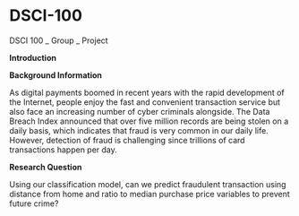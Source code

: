 # DSCI-100
DSCI 100 _ Group _ Project

**Introduction**

**Background Information**

As digital payments boomed in recent years with the rapid development of the Internet, people enjoy the fast and convenient transaction service but also face an increasing number of cyber criminals alongside. The Data Breach Index announced that over five million records are being stolen on a daily basis, which indicates that fraud is very common in our daily life. However, detection of fraud is challenging since trillions of card transactions happen per day.

**Research Question**

Using our classification model, can we predict fraudulent transaction using distance from home and ratio to median purchase price variables to prevent future crime?

